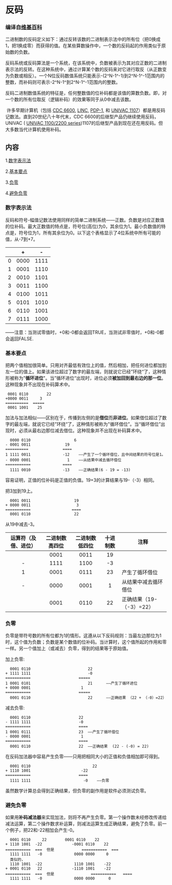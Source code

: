 # 反码

### 编译自[维基百科]([https://en.wikipedia.org/wiki/Ones%27_complement](https://en.wikipedia.org/wiki/Ones'_complement))

​		 二进制数的反码定义如下：通过反转该数的二进制表示法中的所有位（把0换成1，把1换成零）而获得的值。在某些算数操作中，一个数的反码起的作用类似于原始数的负数。

​		反码系统或反码算法是一个系统，在该系统中，负数被表示为其对应正数的二进制表示法的反转。在这种系统中，通过计算某个数的反码来对它进行取反（从正数变为负数或相反）。一个N位反码数值系统只能表示-(2^N-1^-1)到2^N-1^-1范围内的整数，而补码则可表示-2^N-1^到2^N-1^-1范围内的整数。

​		反码二进制数值系统的特征是，任何整数值的位补码都是该值的算数负数。即，对一个数的所有位取反（逻辑补码）的效果等同于从0中减去该数。

​		许多早期计算机（包括 [CDC 6600](https://en.wikipedia.org/wiki/CDC_6600), [LINC](https://en.wikipedia.org/wiki/LINC), [PDP-1](https://en.wikipedia.org/wiki/PDP-1), 和 [UNIVAC 1107](https://en.wikipedia.org/wiki/UNIVAC_1100/2200_series#1107)）都是用反码记数法。直到20世纪八十年代末，CDC 6600的后继型产品仍继续使用反码， UNIVAC ( [UNIVAC 1100/2200 series](https://en.wikipedia.org/wiki/UNIVAC_1100/2200_series))1107的后继型产品到现在还在用反码。但大多数当代计算机使用补码。

## 内容

1.[数字表示法](#num_representation)

2.[基本要点](#Basics)

3.[负零](#nagative_zero)

4.[避免负零](#avoiding_negative_zero)

### <span id="num_representation">数字表示法</span>

反码和符号-幅值记数法使用同样的简单二进制系统——正数。负数是对应正数值的位补码。最大正数值的特点是，符号位(高位)为0，其余位为1。最小负数值的特点是，符号位为1，所有其余位为0。以下这个表格显示了4位系统中所有可能的值，从-7到+7。

|      |  +   |  -   |
| :--: | :--: | :--: |
|  0   | 0000 | 1111 |
|  1   | 0001 | 1110 |
|  2   | 0010 | 1101 |
|  3   | 0011 | 1100 |
|  4   | 0100 | 1011 |
|  5   | 0101 | 1010 |
|  6   | 0110 | 1001 |
|  7   | 0111 | 1000 |

——注意：当测试零值时，+0和-0都会返回TRUE，当测试非零值时，+0和-0都会返回FALSE.

### <span id="Basics">基本要点</span>

​		把两个值相加很简单。只用对齐最低有效位上的值，然后相加，把任何进位都加到左一位的值上。如果该进位超过了数字的最左端，则就说它已经”环绕“了，这种情形被称为"**循环进位**"。当”循环进位“出现时，进位必须**被加回到最右边的那一位**。这种现象并不出现在补码算术中。

```
 0001 0110        22
+0000 0011	   3
==========	=====
 0001 1001	  25
```

​		加法与加法相似——区别在于，传播到左侧的是**借位**而**非进位**。如果借位超过了数字的最左端，就说它已经”环绕“了，这种情形被称为"循环借位”。当“循环借位”出现时，必须从最右边那位减去借位。这种现象并不出现在补码算术中。

```
  0000 0110 				  6
- 0001 0011				  19
==========				 ====
1 1111 0011				 -12    ——产生了一个循环借位，且中间结果的符号位是1。
- 0000 0001				   1	——从结果中减去循环借位
===========				 ====
  1111 0010				 -13	——正确结果(6 - 19 = -13)
```

容易证明，正值的位补码是正值的负值。19+3的计算结果与19-（-3）相同。

把3加到19上。

```
  0001 0011					  19
+ 0000 0011					   3
===========					 ====  
  0001 0110					  22	
```

从19中减去-3。

| 运算符（及借、进位） | 二进制数高四位 | 二进制数低四位 | 十进制数 | 注释                     |
| :------------------: | :------------: | :------------: | :------: | ------------------------ |
|                      |      0001      |      0011      |    19    |                          |
|          -           |      1111      |      1100      |    -3    |                          |
|          1           |      0001      |      0111      |    23    | 产生了循环借位           |
|          -           |      0000      |      0001      |    1     | 从结果中减去循环借位     |
|                      |      0001      |      0110      |    22    | 正确结果（19-（-3）=22） |

### <span id="nagative_zero">负零</span>

​		负零是带符号数的所有位都为1的情形。这遵从以下反码规则：当最左边那位为1时，这个值为负数；负数是某个数值的位补码。当计算时，这个值所起的作用和零一样。另一个值加上（或减去）负零，得到的结果等于原始值。

加上负零:

```
  0001 0110 						22
+ 1111 1111 						-0
===========						=====
1 0001 0101  						21		——产生了循环进位
+ 0000 0001						 1
===========						=====
  0001 0110					        22		——正确结果 （22 + （-0）=22）
```

减去负零:

```
  0001 0110						22
- 1111 1111						-0
===========						====
1 0001 0111						23	——产生了循环借位
- 0000 0001						 1
===========						====
  0001 0110						22	——正确结果  (22 - (-0) = 22)
```

在反码加法器中容易产生负零——只用把相同大小的正值和负值相加即可得到。

```
  0001 0110					          22
+ 1110 1001						 -22
===========						====
  1111 1111						  -0	——负零
```

虽然数学计算总会得到正确结果，但负零的副作用是软件必须测试负零。

### <span id="avoiding_negative_zero">避免负零</span>

​		如果用**补码减法器**来实现加法，则将不再产生负零。第一个操作数未经修改传递给减法运算，第二个操作数求补运算，则减法运算生成正确结果，避免了负零。前一个例子，把22和-22相加会产生-0。

```
  0001 0110		22		  0001 0110    22
+ 1110 1001  -22			 -0001 0110    22	
===========  ===  但是 			===========  === 
  1111 1111   -0			  0000 0000     0
  类似的，
  1110 1001  -22			  1110 1001    -22
+ 0001 0110   22			 -1110 1001    -22	
===========  ===  但是		        ===========   ====
  1111 1111   -0			  0000 0000 	 0
```



